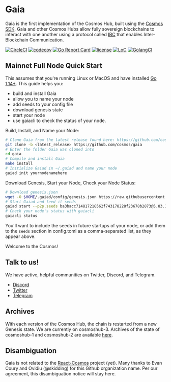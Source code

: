 # Gaia

Gaia is the first implementation of the Cosmos Hub, built using the [Cosmos SDK](https://github.com/cosmos/cosmos-sdk).  Gaia and other Cosmos Hubs allow fully sovereign blockchains to interact with one another using a protocol called [IBC](https://github.com/cosmos/ics/tree/master/ibc) that enables Inter-Blockchain Communication.

[![CircleCI](https://circleci.com/gh/cosmos/gaia/tree/master.svg?style=shield)](https://circleci.com/gh/cosmos/gaia/tree/master)
[![codecov](https://codecov.io/gh/cosmos/gaia/branch/master/graph/badge.svg)](https://codecov.io/gh/cosmos/gaia)
[![Go Report Card](https://goreportcard.com/badge/github.com/cosmos/gaia)](https://goreportcard.com/report/github.com/cosmos/gaia)
[![license](https://img.shields.io/github/license/cosmos/gaia.svg)](https://github.com/cosmos/gaia/blob/master/LICENSE)
[![LoC](https://tokei.rs/b1/github/cosmos/gaia)](https://github.com/cosmos/gaia)
[![GolangCI](https://golangci.com/badges/github.com/cosmos/gaia.svg)](https://golangci.com/r/github.com/cosmos/gaia)

## Mainnet Full Node Quick Start

This assumes that you're running Linux or MacOS and have installed [Go 1.14+](https://golang.org/dl/).  This guide helps you:

* build and install Gaia
* allow you to name your node
* add seeds to your config file
* download genesis state
* start your node
* use gaiacli to check the status of your node.

Build, Install, and Name your Node:

```bash
# Clone Gaia from the latest release found here: https://github.com/cosmos/gaia/releases
git clone -b <latest_release> https://github.com/cosmos/gaia
# Enter the folder Gaia was cloned into
cd gaia
# Compile and install Gaia
make install
# Initialize Gaiad in ~/.gaiad and name your node
gaiad init yournodenamehere
```

Download Genesis, Start your Node, Check your Node Status:

```bash
# Download genesis.json
wget -O $HOME/.gaiad/config/genesis.json https://raw.githubusercontent.com/cosmos/launch/master/genesis.json
# Start Gaiad and feed it seeds
gaiad start --p2p.seeds ba3bacc714817218562f743178228f23678b2873@5.83.160.108:26656,1e63e84945837b026f596ed8ae68708783d04ad4@51.75.145.123:26656,d2d452e7c9c43fa5ef017552688de60a5c0053ee@34.245.217.163:26656,dd36969b56c740bb40bb8badd4d4c6facc35dc24@206.189.115.41:26656,a0aca8fb801c69653a290bd44872e8457f8b0982@47.99.180.54:26656,27f8dd3bdbecbef7192291083706c156e523d8e0@3.122.248.21:26656,aee0df1a660f301d456a0c2f805b372f7341e8ec@63.35.230.143:26656,7d1f660b361d6286715c098a3a171e554e9642bb@34.254.205.37:26656,fa105c2291ac4aa452552fa4835266300a8209e1@88.198.41.62:26656,bd410d4564f7e0dd9a0eb16a64c337a059e11b80@47.103.35.130:26656
# Check your node's status with gaiacli
gaiacli status
```
You'll want to include the seeds in future startups of your node, or add them to the `seeds` section in config.toml as a comma-separated list, as they appear above.


Welcome to the Cosmos!

## Talk to us!

We have active, helpful communities on Twitter, Discord, and Telegram.

* [Discord](https://discord.gg/huHEBUX)
* [Twitter](https://twitter.com/cosmos)
* [Telegram](https://t.me/cosmosproject)

## Archives

With each version of the Cosmos Hub, the chain is restarted from a new Genesis state.  We are currently on cosmoshub-3.  Archives of the state of cosmoshub-1 and cosmoshub-2 are available [here](./docs/resources/archives.md).

## Disambiguation

Gaia is not related to the [React-Cosmos](https://github.com/react-cosmos/react-cosmos) project (yet). Many thanks to Evan Coury and Ovidiu (@skidding) for this Github organization name. Per our agreement, this disambiguation notice will stay here.
